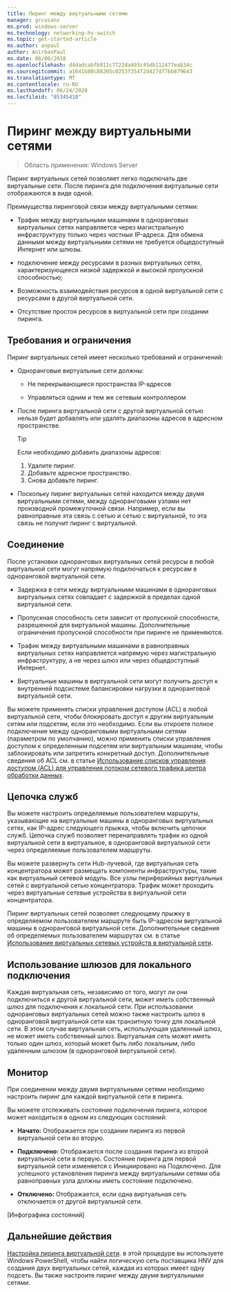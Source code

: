 ```yaml
---
title: Пиринг между виртуальными сетями
manager: grcusanz
ms.prod: windows-server
ms.technology: networking-hv-switch
ms.topic: get-started-article
ms.author: anpaul
author: AnirbanPaul
ms.date: 08/08/2018
ms.openlocfilehash: d4dadcabfb911c7722da493c45db112477eab34c
ms.sourcegitcommit: a1641b80c88205c0253f354f2d427d77bb879643
ms.translationtype: MT
ms.contentlocale: ru-RU
ms.lasthandoff: 06/24/2020
ms.locfileid: "85345418"
---
```

# <a name="virtual-network-peering"></a>Пиринг между виртуальными сетями

>Область применения: Windows Server

Пиринг виртуальных сетей позволяет легко подключать две виртуальные сети. После пиринга для подключения виртуальные сети отображаются в виде одной. 

Преимущества пиринговой связи между виртуальными сетями:

-   Трафик между виртуальными машинами в одноранговых виртуальных сетях направляется через магистральную инфраструктуру только через *частные* IP-адреса. Для обмена данными между виртуальными сетями не требуется общедоступный Интернет или шлюзы.

-   подключение между ресурсами в разных виртуальных сетях, характеризующееся низкой задержкой и высокой пропускной способностью;

-   Возможность взаимодействия ресурсов в одной виртуальной сети с ресурсами в другой виртуальной сети.

-   Отсутствие простоя ресурсов в виртуальной сети при создании пиринга.

## <a name="requirements-and-constraints"></a>Требования и ограничения

Пиринг виртуальных сетей имеет несколько требований и ограничений:

- Одноранговые виртуальные сети должны:

  -   Не перекрывающиеся пространства IP-адресов

  -   Управляться одним и тем же сетевым контроллером

- После пиринга виртуальной сети с другой виртуальной сетью нельзя будет добавлять или удалять диапазоны адресов в адресном пространстве.

  >[!TIP]
  >Если необходимо добавить диапазоны адресов:<ol><li>Удалите пиринг.</li><li>Добавьте адресное пространство.</li><li>Снова добавьте пиринг.</li></ol>

- Поскольку пиринг виртуальных сетей находится между двумя виртуальными сетями, между одноранговыми узлами нет производной промежуточной связи. Например, если вы равноправные эта связь с сетью и сетью с виртуальной, то эта связь не получит пиринг с виртуальной.

## <a name="connectivity"></a>Соединение

После установки одноранговых виртуальных сетей ресурсы в любой виртуальной сети могут напрямую подключаться к ресурсам в одноранговой виртуальной сети.

-   Задержка в сети между виртуальными машинами в одноранговых виртуальных сетях совпадает с задержкой в пределах одной виртуальной сети.

-   Пропускная способность сети зависит от пропускной способности, разрешенной для виртуальной машины. Дополнительные ограничения пропускной способности при пиринге не применяются.

-   Трафик между виртуальными машинами в равноправных виртуальных сетях направляется напрямую через магистральную инфраструктуру, а не через шлюз или через общедоступный Интернет.

-   Виртуальные машины в виртуальной сети могут получить доступ к внутренней подсистеме балансировки нагрузки в одноранговой виртуальной сети.

Вы можете применять списки управления доступом (ACL) в любой виртуальной сети, чтобы блокировать доступ к другим виртуальным сетям или подсетям, если это необходимо. Если вы откроете полное подключение между одноранговыми виртуальными сетями (параметром по умолчанию), можно применить списки управления доступом к определенным подсетям или виртуальным машинам, чтобы заблокировать или запретить конкретный доступ. Дополнительные сведения об ACL см. в статье [Использование списков управления доступом (ACL) для управления потоком сетевого трафика центра обработки данных](https://docs.microsoft.com/windows-server/networking/sdn/manage/use-acls-for-traffic-flow).

## <a name="service-chaining"></a>Цепочка служб

Вы можете настроить определяемые пользователем маршруты, указывающие на виртуальные машины в одноранговых виртуальных сетях, как IP-адрес следующего прыжка, чтобы включить цепочки служб. Цепочка служб позволяет перенаправлять трафик из одной виртуальной сети в виртуальное, в одноранговой виртуальной сети через определяемые пользователем маршруты.

Вы можете развернуть сети Hub-лучевой, где виртуальная сеть концентратора может размещать компоненты инфраструктуры, такие как виртуальный сетевой модуль. Все узлы периферийных виртуальных сетей с виртуальной сетью концентратора. Трафик может проходить через виртуальные сетевые устройства в виртуальной сети концентратора.

Пиринг виртуальных сетей позволяет следующему прыжку в определяемом пользователем маршруте быть IP-адресом виртуальной машины в одноранговой виртуальной сети. Дополнительные сведения об определяемых пользователем маршрутах см. в статье [Использование виртуальных сетевых устройств в виртуальной сети](https://docs.microsoft.com/windows-server/networking/sdn/manage/use-network-virtual-appliances-on-a-vn).

## <a name="gateways-and-on-premises-connectivity"></a>Использование шлюзов для локального подключения

Каждая виртуальная сеть, независимо от того, могут ли они подключиться к другой виртуальной сети, может иметь собственный шлюз для подключения к локальной сети. При использовании одноранговых виртуальных сетей можно также настроить шлюз в одноранговой виртуальной сети как транзитную точку для локальной сети. В этом случае виртуальная сеть, использующая удаленный шлюз, не может иметь собственный шлюз. Виртуальная сеть может иметь только один шлюз, который может быть либо локальным, либо удаленным шлюзом (в одноранговой виртуальной сети).

## <a name="monitor"></a>Монитор

При соединении между двумя виртуальными сетями необходимо настроить пиринг для каждой виртуальной сети в пиринга.

Вы можете отслеживать состояние подключения пиринга, которое может находиться в одном из следующих состояний:

-   **Начато:** Отображается при создании пиринга из первой виртуальной сети во вторую.

-   **Подключено:** Отображается после создания пиринга из второй виртуальной сети в первую. Состояние пиринга для первой виртуальной сети изменяется с Инициировано на Подключено. Для успешного установления пиринга между виртуальными сетями оба равноправных узла должны иметь состояние подключено.

-   **Отключено:** Отображается, если одна виртуальная сеть отключается от другой виртуальной сети.

[Инфографика состояний]

## <a name="next-steps"></a>Дальнейшие действия
[Настройка пиринга виртуальной сети](sdn-configure-vnet-peering.md). в этой процедуре вы используете Windows PowerShell, чтобы найти логическую сеть поставщика HNV для создания двух виртуальных сетей, каждая из которых имеет одну подсеть. Вы также настроите пиринг между двумя виртуальными сетями.

